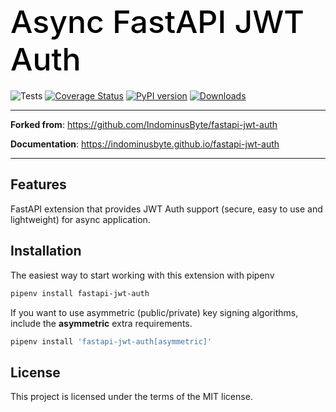 <h1 align="left" style="margin-bottom: 20px; font-weight: 500; font-size: 50px; color: black;">
  Async FastAPI JWT Auth
</h1>

![Tests](https://github.com/genario-ai/fastapi-jwt-auth/workflows/Tests/badge.svg)
[![Coverage Status](https://coveralls.io/repos/github/genario-ai/fastapi-jwt-auth/badge.svg?branch=master)](https://coveralls.io/github/genario-ai/fastapi-jwt-auth?branch=master)
[![PyPI version](https://badge.fury.io/py/fastapi-jwt-auth.svg)](https://badge.fury.io/py/fastapi-jwt-auth)
[![Downloads](https://static.pepy.tech/personalized-badge/fastapi-jwt-auth?period=total&units=international_system&left_color=grey&right_color=brightgreen&left_text=Downloads)](https://pepy.tech/project/fastapi-jwt-auth)

---

**Forked from**: <a href="https://github.com/IndominusByte/fastapi-jwt-auth" target="_blank">https://github.com/IndominusByte/fastapi-jwt-auth</a>

**Documentation**: <a href="https://indominusbyte.github.io/fastapi-jwt-auth" target="_blank">https://indominusbyte.github.io/fastapi-jwt-auth</a>

---

## Features
FastAPI extension that provides JWT Auth support (secure, easy to use and lightweight) for async application.

## Installation
The easiest way to start working with this extension with pipenv

```bash
pipenv install fastapi-jwt-auth
```

If you want to use asymmetric (public/private) key signing algorithms, include the <b>asymmetric</b> extra requirements.
```bash
pipenv install 'fastapi-jwt-auth[asymmetric]'
```

## License
This project is licensed under the terms of the MIT license.
